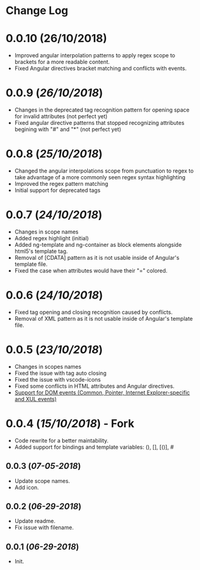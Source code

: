 # Change Log

# 0.0.10 (26/10/2018)

- Improved angular interpolation patterns to apply regex scope to brackets for a more readable content.
- Fixed Angular directives bracket matching and conflicts with events.

# 0.0.9 (_26/10/2018_)

- Changes in the deprecated tag recognition pattern for opening space for invalid attributes (not perfect yet)
- Fixed angular directive patterns that stopped recognizing attributes begining with "#" and "\*" (not perfect yet)

# 0.0.8 (_25/10/2018_)

- Changed the angular interpolations scope from punctuation to regex to take advantage of a more commonly seen regex syntax highlighting
- Improved the regex pattern matching
- Initial support for deprecated tags

# 0.0.7 (_24/10/2018_)

- Changes in scope names
- Added regex highlight (initial)
- Added ng-template and ng-container as block elements alongside html5's template tag.
- Removal of \[CDATA\] pattern as it is not usable inside of Angular's template file.
- Fixed the case when attributes would have their "=" colored.

# 0.0.6 (_24/10/2018_)

- Fixed tag opening and closing recognition caused by conflicts.
- Removal of XML pattern as it is not usable inside of Angular's template file.

# 0.0.5 (_23/10/2018_)

- Changes in scopes names
- Fixed the issue with tag auto closing
- Fixed the issue with vscode-icons
- Fixed some conflicts in HTML attributes and Angular directives.
- [Support for DOM events (Common, Pointer, Internet Explorer-specific and XUL events)](https://en.wikipedia.org/wiki/DOM_events)

# 0.0.4 (_15/10/2018_) - Fork

- Code rewrite for a better maintability.
- Added support for bindings and template variables: (), [], \[()\], #

## 0.0.3 (_07-05-2018_)

- Update scope names.
- Add icon.

## 0.0.2 (_06-29-2018_)

- Update readme.
- Fix issue with filename.

## 0.0.1 (_06-29-2018_)

- Init.
